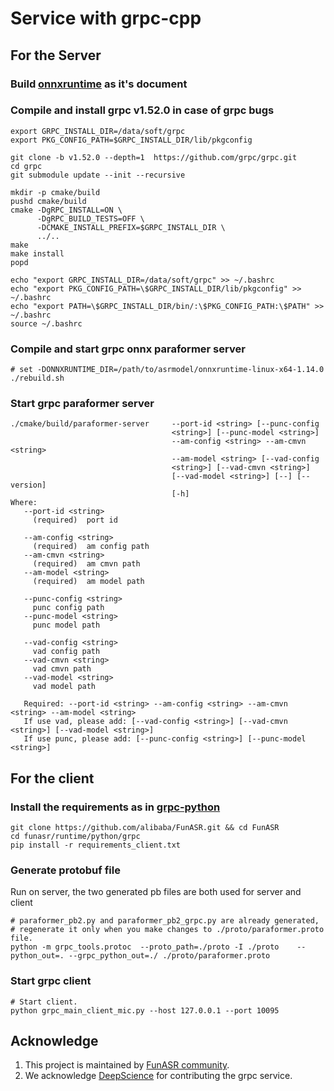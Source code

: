 # Service with grpc-cpp

## For the Server

### Build [onnxruntime](./onnxruntime_cpp.md) as it's document

### Compile and install grpc v1.52.0 in case of grpc bugs
```
export GRPC_INSTALL_DIR=/data/soft/grpc
export PKG_CONFIG_PATH=$GRPC_INSTALL_DIR/lib/pkgconfig

git clone -b v1.52.0 --depth=1  https://github.com/grpc/grpc.git
cd grpc
git submodule update --init --recursive

mkdir -p cmake/build
pushd cmake/build
cmake -DgRPC_INSTALL=ON \
      -DgRPC_BUILD_TESTS=OFF \
      -DCMAKE_INSTALL_PREFIX=$GRPC_INSTALL_DIR \
      ../..
make
make install
popd

echo "export GRPC_INSTALL_DIR=/data/soft/grpc" >> ~/.bashrc
echo "export PKG_CONFIG_PATH=\$GRPC_INSTALL_DIR/lib/pkgconfig" >> ~/.bashrc
echo "export PATH=\$GRPC_INSTALL_DIR/bin/:\$PKG_CONFIG_PATH:\$PATH" >> ~/.bashrc
source ~/.bashrc
```

### Compile and start grpc onnx paraformer server
```
# set -DONNXRUNTIME_DIR=/path/to/asrmodel/onnxruntime-linux-x64-1.14.0
./rebuild.sh
```

### Start grpc paraformer server
```
./cmake/build/paraformer-server     --port-id <string> [--punc-config
                                    <string>] [--punc-model <string>]
                                    --am-config <string> --am-cmvn <string>
                                    --am-model <string> [--vad-config
                                    <string>] [--vad-cmvn <string>]
                                    [--vad-model <string>] [--] [--version]
                                    [-h]
Where:
   --port-id <string>
     (required)  port id

   --am-config <string>
     (required)  am config path
   --am-cmvn <string>
     (required)  am cmvn path
   --am-model <string>
     (required)  am model path

   --punc-config <string>
     punc config path
   --punc-model <string>
     punc model path

   --vad-config <string>
     vad config path
   --vad-cmvn <string>
     vad cmvn path
   --vad-model <string>
     vad model path

   Required: --port-id <string> --am-config <string> --am-cmvn <string> --am-model <string> 
   If use vad, please add: [--vad-config <string>] [--vad-cmvn <string>] [--vad-model <string>]
   If use punc, please add: [--punc-config <string>] [--punc-model <string>] 
```

## For the client

### Install the requirements as in [grpc-python](./docs/grpc_python.md)

```shell
git clone https://github.com/alibaba/FunASR.git && cd FunASR
cd funasr/runtime/python/grpc
pip install -r requirements_client.txt
```

### Generate protobuf file
Run on server, the two generated pb files are both used for server and client

```shell
# paraformer_pb2.py and paraformer_pb2_grpc.py are already generated, 
# regenerate it only when you make changes to ./proto/paraformer.proto file.
python -m grpc_tools.protoc  --proto_path=./proto -I ./proto    --python_out=. --grpc_python_out=./ ./proto/paraformer.proto
```

### Start grpc client
```
# Start client.
python grpc_main_client_mic.py --host 127.0.0.1 --port 10095
```

[//]: # (```)

[//]: # (# go to ../python/grpc to find this package)

[//]: # (import paraformer_pb2)

[//]: # ()
[//]: # ()
[//]: # (class RecognizeStub:)

[//]: # (    def __init__&#40;self, channel&#41;:)

[//]: # (        self.Recognize = channel.stream_stream&#40;)

[//]: # (                '/paraformer.ASR/Recognize',)

[//]: # (                request_serializer=paraformer_pb2.Request.SerializeToString,)

[//]: # (                response_deserializer=paraformer_pb2.Response.FromString,)

[//]: # (                &#41;)

[//]: # ()
[//]: # ()
[//]: # (async def send&#40;channel, data, speaking, isEnd&#41;:)

[//]: # (    stub = RecognizeStub&#40;channel&#41;)

[//]: # (    req = paraformer_pb2.Request&#40;&#41;)

[//]: # (    if data:)

[//]: # (        req.audio_data = data)

[//]: # (    req.user = 'zz')

[//]: # (    req.language = 'zh-CN')

[//]: # (    req.speaking = speaking)

[//]: # (    req.isEnd = isEnd)

[//]: # (    q = queue.SimpleQueue&#40;&#41;)

[//]: # (    q.put&#40;req&#41;)

[//]: # (    return stub.Recognize&#40;iter&#40;q.get, None&#41;&#41;)

[//]: # ()
[//]: # (# send the audio data once)

[//]: # (async def grpc_rec&#40;data, grpc_uri&#41;:)

[//]: # (    with grpc.insecure_channel&#40;grpc_uri&#41; as channel:)

[//]: # (        b = time.time&#40;&#41;)

[//]: # (        response = await send&#40;channel, data, False, False&#41;)

[//]: # (        resp = response.next&#40;&#41;)

[//]: # (        text = '')

[//]: # (        if 'decoding' == resp.action:)

[//]: # (            resp = response.next&#40;&#41;)

[//]: # (            if 'finish' == resp.action:)

[//]: # (                text = json.loads&#40;resp.sentence&#41;['text'])

[//]: # (        response = await send&#40;channel, None, False, True&#41;)

[//]: # (        return {)

[//]: # (                'text': text,)

[//]: # (                'time': time.time&#40;&#41; - b,)

[//]: # (                })

[//]: # ()
[//]: # (async def test&#40;&#41;:)

[//]: # (    # fc = FunAsrGrpcClient&#40;'127.0.0.1', 9900&#41;)

[//]: # (    # t = await fc.rec&#40;wav.tobytes&#40;&#41;&#41;)

[//]: # (    # print&#40;t&#41;)

[//]: # (    wav, _ = sf.read&#40;'z-10s.wav', dtype='int16'&#41;)

[//]: # (    uri = '127.0.0.1:9900')

[//]: # (    res = await grpc_rec&#40;wav.tobytes&#40;&#41;, uri&#41;)

[//]: # (    print&#40;res&#41;)

[//]: # ()
[//]: # ()
[//]: # (if __name__ == '__main__':)

[//]: # (    asyncio.run&#40;test&#40;&#41;&#41;)

[//]: # ()
[//]: # (```)


## Acknowledge
1. This project is maintained by [FunASR community](https://github.com/alibaba-damo-academy/FunASR).
2. We acknowledge [DeepScience](https://www.deepscience.cn) for contributing the grpc service.
